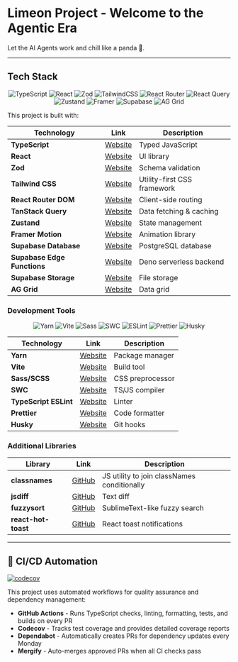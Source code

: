 # Limeon Project - Welcome to the Agentic Era

Let the AI Agents work and chill like a panda 🐼.

---

## Tech Stack

<div align="center">

![TypeScript](https://img.shields.io/badge/typescript-%23007ACC.svg?style=for-the-badge&logo=typescript&logoColor=white)
![React](https://img.shields.io/badge/react-%2320232a.svg?style=for-the-badge&logo=react&logoColor=%2361DAFB)
![Zod](https://img.shields.io/badge/zod-%233068b7.svg?style=for-the-badge&logo=zod&logoColor=white)
![TailwindCSS](https://img.shields.io/badge/tailwindcss-%2338B2AC.svg?style=for-the-badge&logo=tailwind-css&logoColor=white)
![React Router](https://img.shields.io/badge/React_Router-CA4245?style=for-the-badge&logo=react-router&logoColor=white)
![React Query](https://img.shields.io/badge/-React%20Query-FF4154?style=for-the-badge&logo=react%20query&logoColor=white)
![Zustand](https://img.shields.io/badge/zustand-%233068b7.svg?style=for-the-badge&logo=zustand&logoColor=white)
![Framer](https://img.shields.io/badge/Framer-black?style=for-the-badge&logo=framer&logoColor=blue)
![Supabase](https://img.shields.io/badge/Supabase-3ECF8E?style=for-the-badge&logo=supabase&logoColor=white)
![AG Grid](https://img.shields.io/badge/AG%20Grid-7C68C4?style=for-the-badge&logo=ag-grid&logoColor=white)

</div>

This project is built with:

| Technology                  | Link                                           | Description                 |
| --------------------------- | ---------------------------------------------- | --------------------------- |
| **TypeScript**              | [Website](https://www.typescriptlang.org/)     | Typed JavaScript            |
| **React**                   | [Website](https://react.dev/)                  | UI library                  |
| **Zod**                     | [Website](https://zod.dev/)                    | Schema validation           |
| **Tailwind CSS**            | [Website](https://tailwindcss.com/)            | Utility-first CSS framework |
| **React Router DOM**        | [Website](https://reactrouter.com/)            | Client-side routing         |
| **TanStack Query**          | [Website](https://tanstack.com/query/latest)   | Data fetching & caching     |
| **Zustand**                 | [Website](https://zustand-demo.pmnd.rs/)       | State management            |
| **Framer Motion**           | [Website](https://www.framer.com/motion/)      | Animation library           |
| **Supabase Database**       | [Website](https://supabase.com/database)       | PostgreSQL database         |
| **Supabase Edge Functions** | [Website](https://supabase.com/edge-functions) | Deno serverless backend     |
| **Supabase Storage**        | [Website](https://supabase.com/storage)        | File storage                |
| **AG Grid**                 | [Website](https://ag-grid.com/)                | Data grid                   |

### Development Tools

<div align="center">

![Yarn](https://img.shields.io/badge/yarn-%232C8EBB.svg?style=for-the-badge&logo=yarn&logoColor=white)
![Vite](https://img.shields.io/badge/vite-%23646CFF.svg?style=for-the-badge&logo=vite&logoColor=white)
![Sass](https://img.shields.io/badge/Sass-CC6699?style=for-the-badge&logo=sass&logoColor=white)
![SWC](https://img.shields.io/badge/swc-%23FFFFFF.svg?style=for-the-badge&logo=swc&logoColor=black)
![ESLint](https://img.shields.io/badge/ESLint-4B3263?style=for-the-badge&logo=eslint&logoColor=white)
![Prettier](https://img.shields.io/badge/prettier-%23F7B93E.svg?style=for-the-badge&logo=prettier&logoColor=black)
![Husky](https://img.shields.io/badge/husky-%23323330.svg?style=for-the-badge&logo=git&logoColor=white)

</div>

| Technology            | Link                                         | Description      |
| --------------------- | -------------------------------------------- | ---------------- |
| **Yarn**              | [Website](https://www.yarnpkg.com/)          | Package manager  |
| **Vite**              | [Website](https://vitejs.dev/)               | Build tool       |
| **Sass/SCSS**         | [Website](https://sass-lang.com/)            | CSS preprocessor |
| **SWC**               | [Website](https://swc.rs/)                   | TS/JS compiler   |
| **TypeScript ESLint** | [Website](https://typescript-eslint.io/)     | Linter           |
| **Prettier**          | [Website](https://prettier.io/)              | Code formatter   |
| **Husky**             | [Website](https://typicode.github.io/husky/) | Git hooks        |

### Additional Libraries

| Library             | Link                                                  | Description                                 |
| ------------------- | ----------------------------------------------------- | ------------------------------------------- |
| **classnames**      | [GitHub](https://github.com/JedWatson/classnames)     | JS utility to join classNames conditionally |
| **jsdiff**          | [GitHub](https://github.com/kpdecker/jsdiff)          | Text diff                                   |
| **fuzzysort**       | [GitHub](https://github.com/farzher/fuzzysort)        | SublimeText-like fuzzy search               |
| **react-hot-toast** | [GitHub](https://github.com/timolins/react-hot-toast) | React toast notifications                   |

---

## 🤖 CI/CD Automation

[![codecov](https://codecov.io/gh/fxrdhan/Limeon-Project/branch/main/graph/badge.svg)](https://codecov.io/gh/fxrdhan/Limeon-Project)

This project uses automated workflows for quality assurance and dependency management:

- **GitHub Actions** - Runs TypeScript checks, linting, formatting, tests, and builds on every PR
- **Codecov** - Tracks test coverage and provides detailed coverage reports
- **Dependabot** - Automatically creates PRs for dependency updates every Monday
- **Mergify** - Auto-merges approved PRs when all CI checks pass
